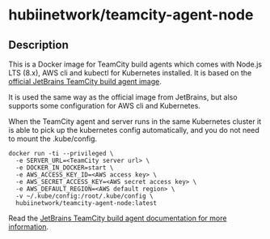 # hubiinetwork/teamcity-agent-node

## Description
This is a Docker image for TeamCity build agents which comes with Node.js LTS (8.x), AWS cli and kubectl for Kubernetes installed. It is based  on the [official JetBrains TeamCity build agent image](https://hub.docker.com/r/jetbrains/teamcity-agent/).


It is used the same way as the official image from JetBrains, but also supports some configuration for AWS cli and Kubernetes. 

When the TeamCity agent and server runs in the same Kubernetes cluster it is able to pick up the kubernetes config automatically, and you do not need to mount the .kube/config.

```
docker run -ti --privileged \
  -e SERVER_URL=<TeamCity server url> \
  -e DOCKER_IN_DOCKER=start \
  -e AWS_ACCESS_KEY_ID=<AWS access key> \
  -e AWS_SECRET_ACCESS_KEY=<AWS secret access key> \
  -e AWS_DEFAULT_REGION=<AWS default region> \
  -v ~/.kube/config:/root/.kube/config \
  hubiinetwork/teamcity-agent-node:latest
```


Read the [JetBrains TeamCity build agent documentation for more information](https://hub.docker.com/r/jetbrains/teamcity-agent/).
